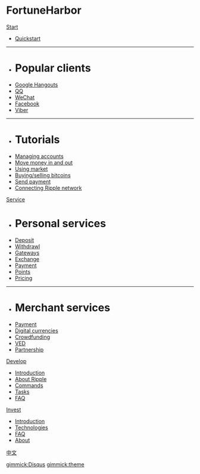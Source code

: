 # FortuneHarbor

[Start]()

  * [Quickstart](start.md)
  - - - -

  * # Popular clients
  * [Google Hangouts](google.md)
  * [QQ](qq.md)
  * [WeChat](weixin.md)
  * [Facebook](facebook.md)
  * [Viber](Viber.md)
  - - - -

  * # Tutorials
  * [Managing accounts](account.md)
  * [Move money in and out](move.md)
  * [Using market](market.md)
  * [Buying/selling bitcoins](bitcoin.md)
  * [Send payment](payment.md)
  * [Connecting Ripple network](ripple.md)


[Service]()

  * # Personal services
  * [Deposit](deposit.md)
  * [Withdrawl](withdrawl.md)
  * [Gateways](gateways.md)
  * [Exchange](exchange.md)
  * [Payment](payment.md)
  * [Points](points.md)
  * [Pricing](pricing.md)
  - - - -

  * # Merchant services
  * [Payment](payment.md)
  * [Digital currencies](digicoins.md)
  * [Crowdfunding](crowdfunding.md)
  * [VED](ved.md)
  * [Partnership](partner.md)

[Develop]()

  * [Introduction](dev.md)
  * [About Ripple](ripple.md)
  * [Commands](using.md)
  * [Tasks](tasks.md)
  * [FAQ](faq.md)
  

[Invest]()

  * [Introduction](invest.md)
  * [Technologies](tech.md)
  * [FAQ](faq.md)
  * [About](about.md)

[中文](index_cn.html#!index_cn.md)

[gimmick:Disqus](markdowniowiki)
[gimmick:theme](cerulean)
